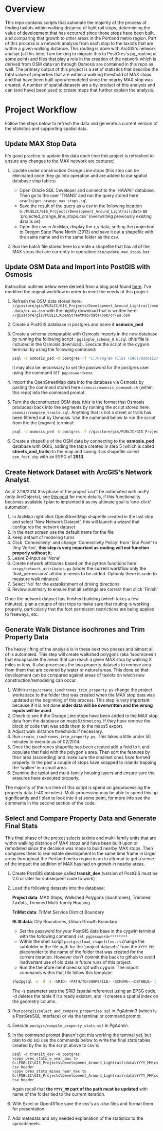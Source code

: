 # Overview

This repo contains scripts that automate the majority of the process of finding taxlots within walking distance of light rail stops, determining the value of development that has occurred since those stops have been built, and comparing that growth to other areas in the Portland metro region.  Part of this process is a network analysis from each stop to the taxlots that are within a given walking distance.  This routing is done with ArcGIS's network analsyt (at this time, I am looking to migrate this to PostGres's pg_routing at some point) and files that play a role in the creation of the network which is derived from OSM data run through Osmosis are contained in this repo as well.  The primary output of this project is a set of statistics that describe the total value of properties that are within a walking threshold of MAX stops and that have been built upon/remodeled since the nearby MAX stop was created.  A number of spatial datasets are a by-product of this analysis and can (and have) been used to create maps that further explain the analysis.

# Project Workflow

Follow the steps below to refresh the data and generate a current version of the statistics and supporting spatial data.

## Update MAX Stop Data

It's good practice to update this data each time this project is refreshed to ensure any changes to the MAX network are captured

1. Update under construction Orange Line stops (this step can be eliminated once they go into operation and are added to our spatial database stop tables)
    * Open Oracle SQL Developer and connect to the 'HAWAII' database.  Then go to the user 'TRANS' and run the query stored here `oracle/get_orange_max_stops.sql`
    * Save the result of the query as a csv in the following location `G:/PUBLIC/GIS_Projects/Development_Around_Lightrail/data` as 'projected_orange_line_stops.csv' (overwriting previously existing data is ok)
    * Open the csv in ArcMap, display the x,y data, setting the projection to Oregon State Plane North (2913) and save it out a shapefile with the same name and in the same folder as the csv.

2. Run the batch file stored here to create a shapefile that has all of the MAX stops that are currently in operation: `bin/update_max_stops.bat`

## Update OSM Data and Import into PostGIS with Osmosis

Instruction outlines below were derived from a blog post found [here](http://skipperkongen.dk/2012/08/02/import-osm-data-into-postgis-using-osmosis/).  I've modified the orginal workflow in order to meet the needs of this project.

1. Refresh the OSM data stored here: `//gisstore/gis/PUBLIC/GIS_Projects/Development_Around_Lightrail/osm_data/or-wa.osm` with the nightly download that is written here: `//gisstore/gis/PUBLIC/OpenStreetMap/data/osm/or-wa.osm`
2. Create a PostGIS database in postgres and name it **osmosis_ped**
3. Create a schema compatable with Osmosis imports in the new database by running the following script : `pgsimple_schema_0.6.sql` (this file is included in the Osmosis download).  Execute the script in the cygwin terminal by using the following command:

    ```bash
    psql -d osmosis_ped -U postgres -f "C:/Program Files (x86)/Osmosis/script/pgsimple_schema_0.6.sql"
    ```
    It may also be neccessary to set the password for the postgres user using the command `SET pgpassword=xxx`

4. Import the OpenStreetMap data into the database via Osmosis by pasting the command stored here `osmosis/osmosis_command.sh` (within this repo) into the command prompt.
5. Turn the deconstructed OSM data (this is the format that Osmosis produces) back into line segments by running the script stored here: `osmosis/compose_trails.sql`.  Anything that is not a street or trails has been filtered out by Osmosis.  Use the command below to run the script from the the (cygwin) terminal:

    ```bash
    psql -d osmosis_ped -U postgres -f //gisstore/gis/PUBLIC/GIS_Projects/Development_Around_Lightrail/github/dev-near-lightrail/osmosis/compose_trails.sql
    ```

6. Create a shapefile of the OSM data by connecting to the **osmosis_ped** database with QGIS, adding the table created in step 5 (which is called **streets_and_trails**) to the map and saving it as shapefile called `osm_foot.shp` with an ESPG of **2913**.

## Create Network Dataset with ArcGIS's Network Analyst

As of 2/18/2014 this phase of the project can't be automated with arcPy (only ArcObjects), see [this post](http://gis.stackexchange.com/questions/59971/how-to-create-network-dataset-for-network-assistant-using-arcpy) for more details, if this functionality becomes available I plan to implented it as my ultimate goal is 'one-click' automation.

1. In ArcMap right click OpenStreetMap shapefile created in the last step and select 'New Network Dataset', this will launch a wizard that configures the network dataset
2. In the next screen use the default name for the file
3. Keep default of modeling turns
4. Click 'Connectivity' and change 'Connectivity Policy' from 'End Point' to 'Any Vertex', **this step is very important as routing will not function properly without it.**
5. Leave Z-input as 'None'
6. Create network attributes based on the python functions here: `arcpy/network_attributes.py` (under the current workflow only the 'foot_permissons' attribute needs to be added.  Optionly there is code to measure walk minutes) 
7. Select 'No' for the establishment of driving directions
8. Review summary to ensure that all settings are correct then click 'Finish'

Once the network dataset has finished building (which takes a few minutes), plan a couple of test trips to make sure that routing is working properly, particularly that the foot permisson restrictions are being applied to freeways, etc.

## Generate Walk Distance isochrones and Trim Property Data

The heavy lifting of the analysis is in these next two phases and almost all of is automated. This step will create walkshed polygons (aka 'isochrones') that encapsulate the areas that can reach a given MAX stop by walking X miles or less.  It also processes the two property datasets to remove area from them that are covered by water or natural areas.  This done so that development can be compared against areas of taxlots on which new construction/remodeling can occur.

1. Within `arcpy/create_isochrones_trim_property.py` change the project workspace to the folder that was created when the MAX stop data was updated at the beginning of this process.  This step is very important because if it is not done **older data will be overwritten and the wrong inputs will be used**.
2. Check to see if the Orange Line stops have been added to the MAX stop data from the database on maps5.trimet.org.  If they have remove the block of code that was adds them to the maps5 export.
3. Adjust walk distance thresholds if necessary.
4. Run `create_isochrones_trim_property.py`.  This takes a little under 50 minutes to execute as of 02/2014.
5. Once the isochrones shapefile has been created add a field to it and populate that field with the polygon's area.  Then sort the features by their area (ascending) and make sure the smallest ones have formed properly.  In the past a couple of stops have snapped to islands trapping the 'walker' in a small area.
6. Examine the taxlot and multi-family housing layers and ensure sure the erasures have executed properly.

The majority of the run time of this script is spend on geoprocessing the property data (~40 minutes).  Multi-processing may be able to speed this up significantly and I plan to look into it at some point, for more info see the comments in the second section of the code.

## Select and Compare Property Data and Generate Final Stats

This final phase of the project selects taxlots and multi-family units that are within walking distance of MAX stops and have been built upon or remodeled since the decision was made to build nearby MAX stops.   Then compares them to real estate development in the same time frame in larger areas throughout the Portland metro region in an to attempt to get a sense of the impact the addition of MAX has had on growth in nearby areas.

1. Create PostGIS database called **transit_dev** (version of PostGIS must be 2.0 or later for subsequent code to work) 
2. Load the following datasets into the database:
    
   **Project data**: MAX Stops, Walkshed Polygons (isochrones), Trimmed Taxlots, Trimmed Multi-family Housing
   
   **TriMet data**: TriMet Service District Boundary
    
   **RLIS data**: City Boundaries, Urban Growth Boundary
    * Set the password for your PostGIS data base in the cygwin terminal with the following command `set pgpassword=********`
    * Within the shell script `postgis/load_shapefiles.sh` change the subfolder in the file path for the 'project datasets' from the `YYYY_MM` placeholder to the name of the folder that was created for the current iteration.  However don't commit this back to github to avoid inadvertant use of old data in future runs of this project.
    * Run the the afore mentioned script with cygwin.  The import commands within that file follow this template:
    
    ```bash
    shp2pgsql -s -d -I <SRID> <PATH/TO/SHAPEFILE> <SCHEMA>.<DBTABLE> | psql -U <USERNAME> -d <DATABASE>
    ```

    The -s parameter sets the SRID (spatial reference) using an EPSG code, -d deletes the table if it already existsm, and -I creates a spatial index on the geometry column. 

3. Run `postgis/select_and_compare_properties.sql` in PgAdmin3 (which is a PostGreSQL interface) or via the terminal or command prompt.
4. Execute `postgis/compile_property_stats.sql` in PgAdmin.
5. In the command prompt (haven't got this working the teminal yet, but plan to do so) use the commands below to write the final stats tables created by the by the script above to csv's:
    
    ```
    psql -d transit_dev -U postgres
    \copy pres_stats_w_near_max to G:\PUBLIC\GIS_Projects\Development_Around_Lightrail\data\YYYY_MM\csv\max_dev_stats_w_near_props.csv csv header
    \copy pres_stats_minus_near_max to G:\PUBLIC\GIS_Projects\Development_Around_Lightrail\data\YYYY_MM\csv\max_dev_stats_minus_near_props.csv csv header
    ```
    Again recall that **the `YYYY_MM` part of the path must be updated** with name of the folder tied to the current iteration.

6. With Excel or OpenOffice save the csv's as .xlsx files and format them for presentation.
7. Add metadata and any needed explanation of the statistics to the spreadsheets.